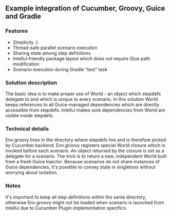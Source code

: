 ## Example integration of Cucumber, Groovy, Guice and Gradle

### Features
- Simplicity :)
- Thread-safe parallel scenario execution
- Sharing state among step definitions 
- IntelliJ-friendly package layout which does not require Glue path modification
- Scenario execution during Gradle "test" task

### Solution description
The basic idea is to make proper use of World - an object which stepdefs delegate to and which is unique to every scenario. In this solution World keeps references to all Guice-managed dependencies which are directly accessible from stepdefs. IntelliJ makes sure dependencies from World are visible inside stepdefs.

### Technical details
Env.groovy lives in the directory where stepdefs live and is therefore picked by Cucumber backend. Env.groovy registers special World closure which is invoked before each scenario. An object returned by the closure is set as a delegate for a scenario. The trick is to return a new, independent World built from a fresh Guice Injector. Because scenarios do not share instances of Guice dependencies, it's possible to convey state in singletons without worrying about isolation.

### Notes
It's important to keep all step definitions within the same directory, otherwise Env.groovy might not be loaded when scenario is launched from IntelliJ due to Cucumber Plugin implementation specifics. 

